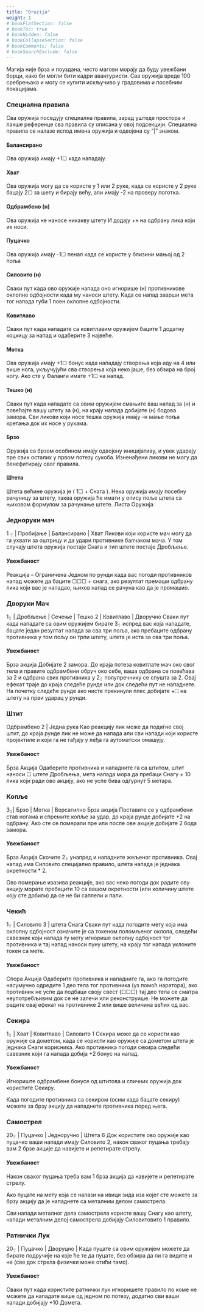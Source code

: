 ```yaml
---
title: "Oruzija"
weight: 1
# bookFlatSection: false
# bookToc: true
# bookHidden: false
# bookCollapseSection: false
# bookComments: false
# bookSearchExclude: false
---
```

Магија није брза и поуздана, често магови морају да буду увежбани борци, како би могли бити кадри авантуристи. Сва оружија вреде 100 сребрењака и могу се купити искључиво у градовима и посебним локацијама.

### Специална правила
Сва оружија поседују специална правила, зарад уштеде простора и лакше референце сва правила су описана у овој подсекцији. Специална правила се налазе испод имена оружија и одвојена су “|” знаком.

#### Балансирано
Ова оружија имају +1☐ када нападају.

#### Хват 
Ова оружија могу да се користе у 1 или 2 руке, када се користе у 2 руке бацају 2☐ за шету и бирају већу, али имају -2 на проверу поготка.

#### Одбрамбено (н) 
Ова оружија не наносе никакву штету И додају +н на одбрану лика који их носи.

#### Пуцачко
Ова оружија имају -1☐ пенал када се користе у близини мањој од 2 поља

#### Силовито (н)
Сваки пут када ово оружије напада оно игнорише (н) противникове оклопне одбојности када му наноси штету. Када се напад заврши мета тог напада губи 1 поен оклопне одбојности.

#### Ковитлаво
Сваки пут када нападате са ковитлавим оружијем баците 1 додатну коцкицу за напад и одаберите 3 највеће.

#### Мотка
Ова оружија имају +1☐ бонус када нападају створења која иду на 4 или више нога, укључујући сва створења која неко јаше, без обзира на број ногу. Ако сте у Фаланги имате +1☐ на напад.

#### Тешко (н)
Сваки пут када нападате са овим оружијем смањите ваш напад за (н) и повећајте вашу штету за (н), на крају напада добијате (н) бодова замора. Сви ликови који носе тешка оружија имају -н мање поља кретања док их носе у рукама.

#### Брзо
Оружија са брзом особином имају одвојену иницијативу, и увек ударају пре свих осталих у првом потезу сукоба. Изненађени ликови не могу да бенефитирају овог правила.

#### Штета
Штета већине оружија је ( 1☐ + Снага ). Нека оружија имају посебну рачуницу за штету, таква оружија ће имати у опису поље штета са њиховом формулом за рачунање штете.
Листа Оружија

### Једноруки мач
1 ⍚ | Пробијање | Балансирано | Хват
Ликови који користе мач могу да га ухвати за оштрицу и да удари противнике балчаком мача. У том случају штета оружија постаје Снага и тип штете постаје Дробљење. 

#### Увежбаност
Реакција – Ограничена
Једном по рунди када вас погоди противников напад можете да баците ☐☐☐ + снага, ако резултат премаши одбрану лика који вас је нападао, њихов напад се рачуна као да је промашио.

### Дворуки Мач
1⍚ | Дробљење | Сечење | Тешко 2 | Ковитлаво | Дворучно
Сваки пут када нападате са овим оружијем бирате 3⍚ испред вас која нападате, бацате један резултат напада за сва три поља, ако пребаците одбрану противника у том пољу он трпи штету, штета је иста за сва три поља.

#### Увежбаност
Брза акција
Добијате 2 замора. До краја потеза ковитлате мач око свог тела и правите одбрамбени обруч око себе, ваша одбрана се повећава за 2 и одбрана свих противника у 2⍚ полупречнику се спушта за 2. Овај ефекат траје до краја следеће рунде или док следећи пут не нападнете. На почетку следеће рунде ако нисте прекинули плес добијате +☐ на штету на први ударац у рунди.

### Штит
Одбрамбено 2 | Једна рука
Као реакцију лик може да подигне свој штит, до краја рунде лик не може да напада али сви напади који користе пројектиле и који га не гађају у леђа га аутоматски омашују.

#### Увежбаност
Брза Акција
Одаберите противника и нападните га са штитом, штит наноси ☐ штете Дробљења, мета напада мора да пребаци Снагу + 10 лика који ради ово акцију, ако не успе бива одгурнут 5 метара.

### Копље
3⍚| Брзо | Мотка | Версатилно
Брза акција
Поставите се у одбрамбени став ногама и спремите копље за удар, до краја рунде добијате +2 на одбрану. Ако сте се померали пре или после ове акције добијате 2 бода замора.

#### Увежбаност
Брза Акција
Скочите 2⍚ унапред и нападните жељеног противника. Овај напад има Силовито специјално правило, штета напада је једнака окретности * 2.

Ово померање изазива реакције, ако вас неко погоди док радите ову акцију морате пребацити 10 са вашом окретности (или количину штете коју сте добили) да се не би саплели и пали.

### Чекић
1⍚ | Силовито 3 | штета Снага
Сваки пут када погодите мету која има оклопну одбојност означите је са токеном поломљеног оклопа, следећи савезник који напада ту мету игнорише оклопну одбојност тог противника и тај напад наноси пуну штету, на крају тог напада уклоните токен са мете.

#### Увежбаност
Спора Акција
Одаберите противника и нападните га, ако га погодите насумучно одредите 1 део тела тог противника (уз помоћ наратора), ако противник не успе да подбаци своју свест  (☐☐☐) тај део тела се сматра неупотребљивим док се не залечи или реконструише. Не можете да радите овај ефекат на противнике 2 или више величина већих од вас.

### Секира
1⍚ | Хват | Ковитлаво | Силовито 1
Секира може да се користи као оружије са дометом, када се користи као оружије са дометом штета је једнака Снаги корисника. Ако противника погоди секира следећи савезник који га напада добија +2 бонус на напад.

#### Увежбаност
Игнориште одбрамбене бонусе од штитова и сличних оружија док користите Секиру.

Када погодите противника са секиром (осим када бацате секиру) можете за брзу акцију да нападнете противника поред њега.

### Самострел
20⍚ | Пуцачко | Једноручно | Штета 6
Док користите ово оружије као пуцачко ваши напади имају Силовито 2, након сваког пуцања требају вам 2 брзе акције да навијете и репетирате стрелу.

#### Увежбаност
Након сваког пуцања треба вам 1 брза акција да навијете и репетирате стрелу.

Ако пуцате на мету која се налази на ивици зида иза којег сте можете за брзу акцију да је нападнете са металним делом самострела.

Сви напади металног дела самострела користе вашу Снагу као штету, напади металним делој самострела добијају Силовитовито 1 правило.

### Ратнички Лук
20⍚ | Пуцачко | Дворуцно | 
Када пуцате са овим оружијем можете да бирате подручије на које ће те да пуцате, без обзира да ли га видите и не (све док стрела физички може отићи тамо).

#### Увежбаност
Сваки пут када користите ратнички лук игноришете правило по коме не можете да нападате више од једном по потезу, додатно сви ваши напади добијају +10 Домета.
